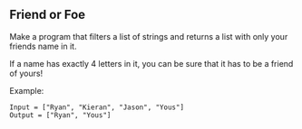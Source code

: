 ## Friend or Foe

Make a program that filters a list of strings and returns a list with only your friends name in it.

If a name has exactly 4 letters in it, you can be sure that it has to be a friend of yours!

Example:
```
Input = ["Ryan", "Kieran", "Jason", "Yous"]
Output = ["Ryan", "Yous"]
```